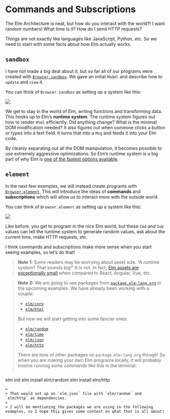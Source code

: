 # Commands and Subscriptions

The Elm Architecture is neat, but how do you interact with the world?! I want random numbers! What time is it? How do I send HTTP requests?

Things are not exactly like languages like JavaScript, Python, etc. So we need to start with some facts about how Elm actually works.


## `sandbox`

I have not made a big deal about it, but so far all of our programs were created with [`Browser.sandbox`][sandbox]. We gave an initial `Model` and describe how to `update` and `view` it.

You can think of `Browser.sandbox` as setting up a system like this:

![](diagrams/sandbox.svg)

We get to stay in the world of Elm, writing functions and transforming data. This hooks up to Elm&rsquo;s **runtime system**. The runtime system figures out how to render `Html` efficiently. Did anything change? What is the minimal DOM modification needed? It also figures out when someone clicks a button or types into a text field. It turns that into a `Msg` and feeds it into your Elm code.

By cleanly separating out all the DOM manipulation, it becomes possible to use extremely aggressive optimizations. So Elm&rsquo;s runtime system is a big part of why Elm is [one of the fastest options available][benchmark].

[sandbox]: https://package.elm-lang.org/packages/elm/browser/latest/Browser#sandbox
[benchmark]: http://elm-lang.org/blog/blazing-fast-html-round-two


## `element`

In the next few examples, we will instead create programs with [`Browser.element`][element]. This will introduce the ideas of **commands** and **subscriptions** which will allow us to interact more with the outside world.

You can think of `Browser.element` as setting up a system like this:

![](diagrams/element.svg)

Like before, you get to program in the nice Elm world, but these `Cmd` and `Sub` values can tell the runtime system to generate random values, ask about the current time, make HTTP requests, etc.

I think commands and subscriptions make more sense when you start seeing examples, so let&rsquo;s do that!

[element]: https://package.elm-lang.org/packages/elm/browser/latest/Browser#element


> **Note 1:** Some readers may be worrying about asset size. &ldquo;A runtime system? That sounds big!&rdquo; It is not. In fact, [Elm assets are exceptionally small](https://elm-lang.org/blog/small-assets-without-the-headache) when compared to React, Angular, Vue, etc.

> **Note 2:** We are going to use packages from [`package.elm-lang.org`](https://package.elm-lang.org) in the upcoming examples. We have already been working with a couple:
>
> - [`elm/core`](https://package.elm-lang.org/packages/elm/core/latest/)
> - [`elm/html`](https://package.elm-lang.org/packages/elm/html/latest/)
>
> But now we will start getting into some fancier ones:
>
> - [`elm/random`](https://package.elm-lang.org/packages/elm/random/latest/)
> - [`elm/time`](https://package.elm-lang.org/packages/elm/time/latest/)
> - [`elm/json`](https://package.elm-lang.org/packages/elm/json/latest/)
> - [`elm/http`](https://package.elm-lang.org/packages/elm/http/latest/)
>
> There are tons of other packages on `package.elm-lang.org` though! So when you are making your own Elm programs locally, it will probably involve running some commands like this in the terminal:
>
>```bash
elm init
elm install elm/random
elm install elm/http
```
>
> That would set up an `elm.json` file with `elm/random` and `elm/http` as dependencies.
>
> I will be mentioning the packages we are using in the following examples, so I hope this gives some context on what that is all about!
